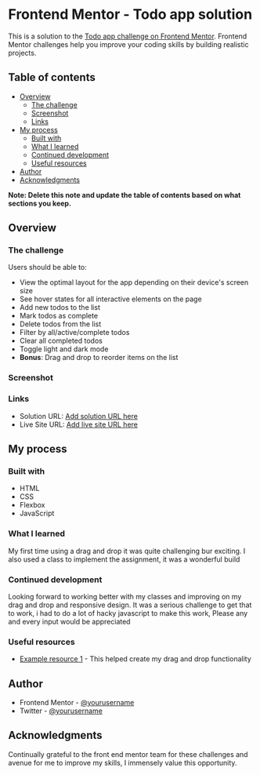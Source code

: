 # Frontend Mentor - Todo app solution

This is a solution to the [Todo app challenge on Frontend Mentor](https://www.frontendmentor.io/challenges/todo-app-Su1_KokOW). Frontend Mentor challenges help you improve your coding skills by building realistic projects.

## Table of contents

- [Overview](#overview)
  - [The challenge](#the-challenge)
  - [Screenshot](#screenshot)
  - [Links](#links)
- [My process](#my-process)
  - [Built with](#built-with)
  - [What I learned](#what-i-learned)
  - [Continued development](#continued-development)
  - [Useful resources](#useful-resources)
- [Author](#author)
- [Acknowledgments](#acknowledgments)

**Note: Delete this note and update the table of contents based on what sections you keep.**

## Overview

### The challenge

Users should be able to:

- View the optimal layout for the app depending on their device's screen size
- See hover states for all interactive elements on the page
- Add new todos to the list
- Mark todos as complete
- Delete todos from the list
- Filter by all/active/complete todos
- Clear all completed todos
- Toggle light and dark mode
- **Bonus**: Drag and drop to reorder items on the list

### Screenshot

### Links

- Solution URL: [Add solution URL here](https://github.com/FubarTechA/todo.git)
- Live Site URL: [Add live site URL here](https://fubar-todo.netlify.app/)

## My process

### Built with

- HTML
- CSS
- Flexbox
- JavaScript

### What I learned

My first time using a drag and drop it was quite challenging bur exciting. I also used a class to implement the assignment, it was a wonderful build

### Continued development

Looking forward to working better with my classes and improving on my drag and drop and responsive design. It was a serious challenge to get that to work, i had to do a lot of hacky javascript to make this work, Please any and every input would be appreciated

### Useful resources

- [Example resource 1](https://www.youtube.com/watch?v=wv7pvH1O5Ho&t=2708s) - This helped create my drag and drop functionality

## Author

- Frontend Mentor - [@yourusername](https://www.frontendmentor.io/profile/FubarTechA)
- Twitter - [@yourusername](https://www.twitter.com/@fubar4kt)

## Acknowledgments

Continually grateful to the front end mentor team for these challenges and avenue for me to improve my skills, I immensely value this opportunity.

